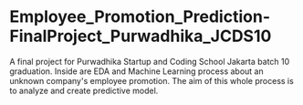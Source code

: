 # Employee_Promotion_Prediction-FinalProject_Purwadhika_JCDS10
A final project for Purwadhika Startup and Coding School Jakarta batch 10 graduation. Inside are EDA and Machine Learning process about an unknown company's employee promotion. The aim of this whole process is to analyze and create predictive model.
